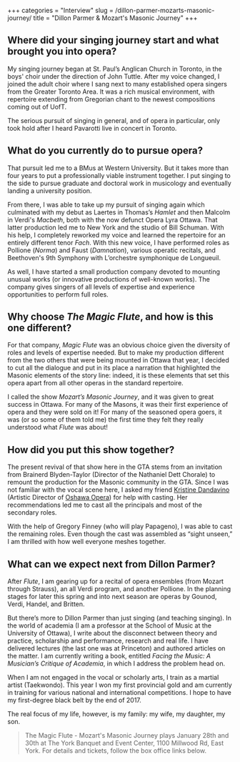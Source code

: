 +++
categories = "Interview"
slug = /dillon-parmer-mozarts-masonic-journey/
title = "Dillon Parmer &amp; Mozart&#039;s Masonic Journey"
+++

## Where did your singing journey start and what brought you into opera?

My singing journey began at St. Paul’s Anglican Church in Toronto, in the boys' choir under the direction of John Tuttle. After my voice changed, I joined the adult choir where I sang next to many established opera singers from the Greater Toronto Area. It was a rich musical environment, with repertoire extending from Gregorian chant to the newest compositions coming out of UofT. 

The serious pursuit of singing in general, and of opera in particular, only took hold after I heard Pavarotti live in concert in Toronto.

## What do you currently do to pursue opera?

That pursuit led me to a BMus at Western University. But it takes more than four years to put a professionally viable instrument together. I put singing to the side to pursue graduate and doctoral work in musicology and eventually landing a university position. 

From there, I was able to take up my pursuit of singing again which culminated with my debut as Laertes in Thomas’s *Hamlet* and then Malcolm in Verdi's *Macbeth*, both with the now defunct Opera Lyra Ottawa. That latter production led me to New York and the studio of Bill Schuman. With his help, I completely reworked my voice and learned the repertoire for an entirely different tenor *Fach*. With this new voice, I have performed roles as Pollione (*Norma*) and Faust (*Damnation*), various operatic recitals, and Beethoven's 9th Symphony with L’orchestre symphonique de Longueuil. 

As well, I have started a small production company devoted to mounting unusual works (or innovative productions of well-known works). The company gives singers of all levels of expertise and experience opportunities to perform full roles.

## Why choose *The Magic Flute*, and how is this one different?

For that company, *Magic Flute* was an obvious choice given the diversity of roles and levels of expertise needed. But to make my production different from the two others that were being mounted in Ottawa that year, I decided to cut all the dialogue and put in its place a narration that highlighted the Masonic elements of the story line: indeed, it is these elements that set this opera apart from all other operas in the standard repertoire. 

I called the show *Mozart’s Masonic Journey*, and it was given to great success in Ottawa. For many of the Masons, it was their first experience of opera and they were sold on it! For many of the seasoned opera goers, it was (or so some of them told me) the first time they felt they really understood what *Flute* was about!

##  How did you put this show together?

The present revival of that show here in the GTA stems from an invitation from Brainerd Blyden-Taylor (Director of the Nathaniel Dett Chorale) to remount the production for the Masonic community in the GTA. Since I was not familiar with the vocal scene here, I asked my friend [Kristine Dandavino](/scene/people/kristine-dandavino/) (Artistic Director of [Oshawa Opera](/scene/companies/oshawa-opera/)) for help with casting. Her recommendations led me to cast all the principals and most of the secondary roles. 

With the help of Gregory Finney (who will play Papageno), I was able to cast the remaining roles. Even though the cast was assembled as “sight unseen,” I am thrilled with how well everyone meshes together.

## What can we expect next from Dillon Parmer?

After *Flute*, I am gearing up for a recital of opera ensembles (from Mozart through Strauss), an all Verdi program, and another Pollione. In the planning stages for later this spring and into next season are operas by Gounod, Verdi, Handel, and Britten. 

But there’s more to Dillon Parmer than just singing (and teaching singing). In the world of academia (I am a professor at the School of Music at the University of Ottawa), I write about the disconnect between theory and practice, scholarship and performance, research and real life. I have delivered lectures (the last one was at Princeton) and authored articles on the matter. I am currently writing a book, entitled *Facing the Music: A Musician’s Critique of Academia*, in which I address the problem head on. 

When I am not engaged in the vocal or scholarly arts, I train as a martial artist (Taekwondo). This year I won my first provincial gold and am currently in training for various national and international competitions. I hope to have my first-degree black belt by the end of 2017. 

The real focus of my life, however, is my family: my wife, my daughter, my son.

>The Magic Flute - Mozart's Masonic Journey plays January 28th and 30th at The York Banquet and Event Center, 1100 Millwood Rd, East York. For details and tickets, follow the box office links below.
